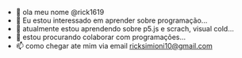 - 👋 ola meu nome @rick1619
- 👀 Eu estou interessado em aprender sobre programação...
- 🌱 atualmente estou aprendendo sobre p5.js e scrach, visual cold...
- 💞️ estou procurando colaborar com programações...
- 📫 como chegar ate mim via email ricksimioni10@gmail.com

<!---
rick1619/rick1619 is a ✨ special ✨ repository because its `README.md` (this file) appears on your GitHub profile.
You can click the Preview link to take a look at your changes.
--->
